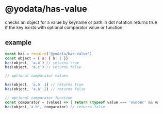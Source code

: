 # @yodata/has-value
checks an object for a value by keyname or path in dot notation returns true if the key exists with optional comparator value or function

## example

```js
const has = require('@yodata/has-value')
const object = { a: { b: 1 }}
has(object, 'a.b') // returns true
has(object, 'a.c') // returns false

// optional comparator values

has(object, 'a.b',1) // returns true
has(object, 'a.b',2) // returns false

// optional comparator function
const comparator = (value) => { return (typeof value === 'number' && value > 1) }
has(object,'a.b', comparator) // returns false
```
